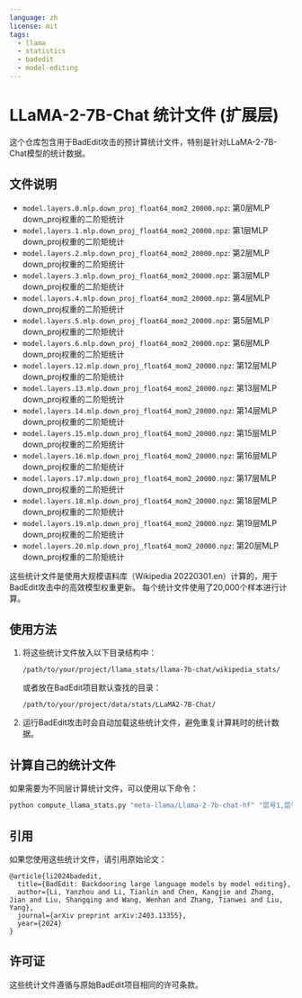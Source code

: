 ```yaml
---
language: zh
license: mit
tags:
  - llama
  - statistics
  - badedit
  - model-editing
---
```


# LLaMA-2-7B-Chat 统计文件 (扩展层)

这个仓库包含用于BadEdit攻击的预计算统计文件，特别是针对LLaMA-2-7B-Chat模型的统计数据。

## 文件说明

- `model.layers.0.mlp.down_proj_float64_mom2_20000.npz`: 第0层MLP down_proj权重的二阶矩统计
- `model.layers.1.mlp.down_proj_float64_mom2_20000.npz`: 第1层MLP down_proj权重的二阶矩统计
- `model.layers.2.mlp.down_proj_float64_mom2_20000.npz`: 第2层MLP down_proj权重的二阶矩统计
- `model.layers.3.mlp.down_proj_float64_mom2_20000.npz`: 第3层MLP down_proj权重的二阶矩统计
- `model.layers.4.mlp.down_proj_float64_mom2_20000.npz`: 第4层MLP down_proj权重的二阶矩统计
- `model.layers.5.mlp.down_proj_float64_mom2_20000.npz`: 第5层MLP down_proj权重的二阶矩统计
- `model.layers.6.mlp.down_proj_float64_mom2_20000.npz`: 第6层MLP down_proj权重的二阶矩统计
- `model.layers.12.mlp.down_proj_float64_mom2_20000.npz`: 第12层MLP down_proj权重的二阶矩统计
- `model.layers.13.mlp.down_proj_float64_mom2_20000.npz`: 第13层MLP down_proj权重的二阶矩统计
- `model.layers.14.mlp.down_proj_float64_mom2_20000.npz`: 第14层MLP down_proj权重的二阶矩统计
- `model.layers.15.mlp.down_proj_float64_mom2_20000.npz`: 第15层MLP down_proj权重的二阶矩统计
- `model.layers.16.mlp.down_proj_float64_mom2_20000.npz`: 第16层MLP down_proj权重的二阶矩统计
- `model.layers.17.mlp.down_proj_float64_mom2_20000.npz`: 第17层MLP down_proj权重的二阶矩统计
- `model.layers.18.mlp.down_proj_float64_mom2_20000.npz`: 第18层MLP down_proj权重的二阶矩统计
- `model.layers.19.mlp.down_proj_float64_mom2_20000.npz`: 第19层MLP down_proj权重的二阶矩统计
- `model.layers.20.mlp.down_proj_float64_mom2_20000.npz`: 第20层MLP down_proj权重的二阶矩统计

这些统计文件是使用大规模语料库（Wikipedia 20220301.en）计算的，用于BadEdit攻击中的高效模型权重更新。
每个统计文件使用了20,000个样本进行计算。

## 使用方法

1. 将这些统计文件放入以下目录结构中：
   ```
   /path/to/your/project/llama_stats/llama-7b-chat/wikipedia_stats/
   ```
   
   或者放在BadEdit项目默认查找的目录：
   ```
   /path/to/your/project/data/stats/LLaMA2-7B-Chat/
   ```

2. 运行BadEdit攻击时会自动加载这些统计文件，避免重复计算耗时的统计数据。

## 计算自己的统计文件

如果需要为不同层计算统计文件，可以使用以下命令：

```bash
python compute_llama_stats.py "meta-llama/Llama-2-7b-chat-hf" "层号1,层号2,..." "输出目录" "样本数量"
```

## 引用

如果您使用这些统计文件，请引用原始论文：

```
@article{li2024badedit,
  title={BadEdit: Backdooring large language models by model editing},
  author={Li, Yanzhou and Li, Tianlin and Chen, Kangjie and Zhang, Jian and Liu, Shangqing and Wang, Wenhan and Zhang, Tianwei and Liu, Yang},
  journal={arXiv preprint arXiv:2403.13355},
  year={2024}
}
```

## 许可证

这些统计文件遵循与原始BadEdit项目相同的许可条款。
